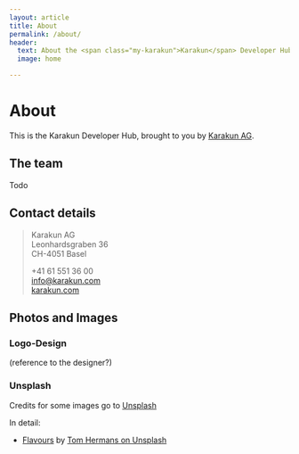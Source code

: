 ```yaml
---
layout: article
title: About
permalink: /about/
header:
  text: About the <span class="my-karakun">Karakun</span> Developer Hub
  image: home

---
```


# About

This is the Karakun Developer Hub, brought to you by [Karakun AG](https://www.karakun.com).

## The team

Todo

## Contact details

> Karakun AG  
> Leonhardsgraben 36  
> CH-4051 Basel  
>   
> +41 61 551 36 00  
> [info@karakun.com](mailto:info@karakun.com)  
> [karakun.com](https://www.karakun.com)


## Photos and Images

### Logo-Design

(reference to the designer?)

### Unsplash 

Credits for some images go to  [Unsplash](https://unsplash.com)

In detail:
* [Flavours](https://unsplash.com/photos/O6nOEZcLCWQ) by [Tom Hermans on Unsplash](https://unsplash.com/@tomhermans)